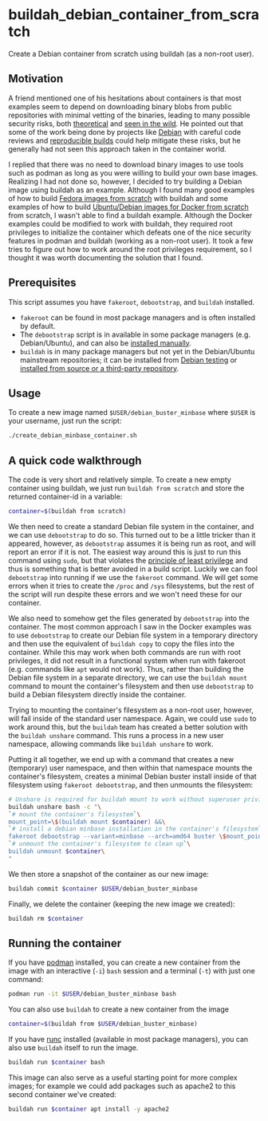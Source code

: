 # buildah_debian_container_from_scratch

Create a Debian container from scratch using buildah (as a non-root user).

## Motivation

A friend mentioned one of his hesitations about containers is that most
examples seem to depend on downloading binary blobs from public repositories
with minimal vetting of the binaries, leading to many possible security
risks, both
[theoretical](https://www.archive.ece.cmu.edu/~ganger/712.fall02/papers/p761-thompson.pdf)
and
[seen in the wild](https://blog.npmjs.org/post/185397814280/plot-to-steal-cryptocurrency-foiled-by-the-npm).
He pointed out that some of the work being done by projects like
[Debian](debian.org) with careful code reviews and
[reproducible builds](https://wiki.debian.org/ReproducibleBuilds)
could help mitigate these risks, but he generally had not seen this approach
taken in the container world.

I replied that there was no need to download binary images to use tools
such as podman as long as you were willing to build your own base images.
Realizing I had not done so, however, I decided to try building a Debian
image using buildah as an example. Although I found many good examples of how
to build
[Fedora images from scratch](https://www.server-world.info/en/note?os=Fedora_31&p=buildah&f=2)
with buildah and some examples of how to build
[Ubuntu/Debian images for Docker from scratch](https://docs.docker.com/develop/develop-images/baseimages/)
from scratch, I wasn't able to find a buildah example.  Although the Docker
examples could be modified to work with buildah, they required root privileges
to initialize the container which defeats one of the nice security features in
podman and buildah (working as a non-root user). It took a few tries to figure
out how to work around the root privileges requirement, so I thought it was
worth documenting the solution that I found.

## Prerequisites

This script assumes you have `fakeroot`, `debootstrap`, and `buildah` installed.

  * `fakeroot` can be found in most package managers and is often installed by
    default.
  * The `debootstrap` script is in available in some package managers (e.g.
    Debian/Ubuntu), and can also be
    [installed manually](https://www.linuxquestions.org/questions/debian-26/how-to-install-debian-using-debootstrap-4175465295/).
  * `buildah` is in many package managers but not yet in the Debian/Ubuntu
    mainstream repositories; it can be installed from
    [Debian testing](https://tracker.debian.org/pkg/golang-github-containers-buildah)
    or
    [installed from source or a third-party repository](https://github.com/containers/buildah/blob/master/install.md).

## Usage

To create a new image named `$USER/debian_buster_minbase` where `$USER` is
your username, just run the script:

```bash
./create_debian_minbase_container.sh
```

## A quick code walkthrough

The code is very short and relatively simple. To create a new empty container
using buildah, we just run `buildah from scratch` and store the returned
container-id in a variable:

```bash
container=$(buildah from scratch)
```

We then need to create a standard Debian file system in the container, and we
can use `debootstrap` to do so. This turned out to be a little tricker than it
appeared, however, as `debootstrap` assumes it is being run as root, and will
report an error if it is not. The easiest way around this is just to run
this command using `sudo`, but that violates the
[principle of least privilege](https://en.wikipedia.org/wiki/Principle_of_least_privilege)
and thus is something that is better avoided in a build script.  Luckily we can
fool `debootstrap` into running if we use the `fakeroot` command.  We will get
some errors when it tries to create the `/proc` and `/sys` filesystems, but the
rest of the script will run despite these errors and we won't need these
for our container.

We also need to somehow get the files generated by `debootstrap` into the
container.  The most common approach I saw in the Docker examples was to use
`debootstrap` to create our Debian file system in a temporary directory and
then use the equivalent of `buildah copy` to copy the files into the container.
While this may work when both commands are run with root privileges, it did not
result in a functional system when run with fakeroot (e.g. commands like `apt`
would not work).  Thus, rather than building the Debian file system in a separate
directory, we can use the `buildah mount` command to mount the container's
filesystem and then use `debootstrap` to build a Debian filesystem directly
inside the container.

Trying to mounting the container's filesystem as a non-root user, however,
will fail inside of the standard user namespace. Again, we could use `sudo`
to work around this, but the `buildah` team has created a better solution
with the `buildah unshare` command.  This runs a process in a new user
namespace, allowing commands like `buildah unshare` to work.

Putting it all together, we end up with a command that creates a new
(temporary) user namespace, and then within that namespace mounts the
container's filesystem, creates a minimal Debian buster install inside
of that filesystem using `fakeroot debootstrap`, and then unmounts the
filesystem:

```bash
# Unshare is required for buildah mount to work without superuser privileges.
buildah unshare bash -c "\
`# mount the container's filesystem`\
mount_point=\$(buildah mount $container) &&\
`# install a debian minbase installation in the container's filesystem`\
fakeroot debootstrap --variant=minbase --arch=amd64 buster \$mount_point http://deb.debian.org/debian ;\
`# unmount the container's filesystem to clean up`\
buildah unmount $container\
"
```

We then store a snapshot of the container as our new image:

```bash
buildah commit $container $USER/debian_buster_minbase
```

Finally, we delete the container (keeping the new image we created):

```bash
buildah rm $container
```

## Running the container

If you have [podman](https://github.com/containers/libpod) installed, you can
create a new container from the image with an interactive (`-i`) `bash` session
and a terminal (`-t`) with just one command:

```bash
podman run -it $USER/debian_buster_minbase bash
```

You can also use `buildah` to create a new container from the image

```bash
container=$(buildah from $USER/debian_buster_minbase)
```

If you have [runc](https://github.com/opencontainers/runc) installed (available
in most package managers), you can also use `buildah` itself to run the image.

```bash
buildah run $container bash
```

This image can also serve as a useful starting point for more complex images;
for example we could add packages such as apache2 to this second container
we've created:

```bash
buildah run $container apt install -y apache2
```
